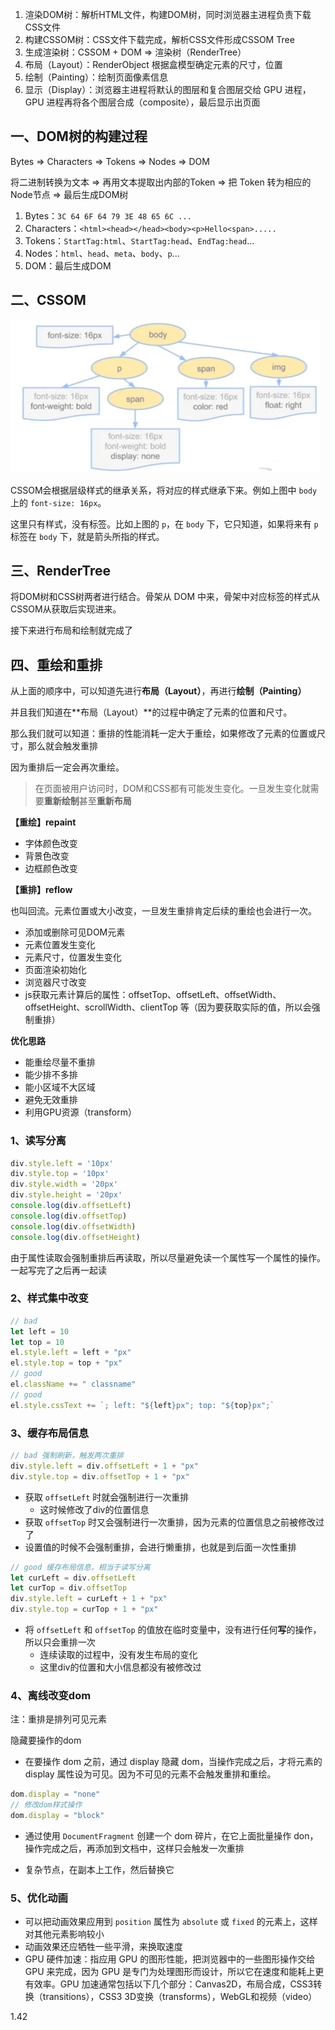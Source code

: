 1. 渲染DOM树：解析HTML文件，构建DOM树，同时浏览器主进程负责下载CSS文件
2. 构建CSSOM树：CSS文件下载完成，解析CSS文件形成CSSOM Tree
3. 生成渲染树：CSSOM + DOM => 渲染树（RenderTree）
4. 布局（Layout）：RenderObject 根据盒模型确定元素的尺寸，位置
5. 绘制（Painting）：绘制页面像素信息
6. 显示（Display）：浏览器主进程将默认的图层和复合图层交给 GPU 进程，GPU 进程再将各个图层合成（composite），最后显示出页面



## 一、DOM树的构建过程

Bytes => Characters => Tokens => Nodes => DOM

将二进制转换为文本 => 再用文本提取出内部的Token => 把 Token 转为相应的Node节点 => 最后生成DOM树

1. Bytes：`3C 64 6F 64 79 3E 48 65 6C ...`
2. Characters：`<html><head></head><body><p>Hello<span>.....`
3. Tokens：`StartTag:html`、`StartTag:head`、`EndTag:head`...
4. Nodes：`html`、`head`、`meta`、`body`、`p`...
5. DOM：最后生成DOM



## 二、CSSOM

<img src=".\asset\3.png" alt="3" style="zoom:50%;" />

CSSOM会根据层级样式的继承关系，将对应的样式继承下来。例如上图中 `body` 上的 `font-size: 16px`。

这里只有样式，没有标签。比如上图的 `p`，在 `body` 下，它只知道，如果将来有 `p` 标签在 `body` 下，就是箭头所指的样式。



## 三、RenderTree

将DOM树和CSS树两者进行结合。骨架从 DOM 中来，骨架中对应标签的样式从CSSOM从获取后实现进来。

接下来进行布局和绘制就完成了



## 四、重绘和重排

从上面的顺序中，可以知道先进行**布局（Layout）**，再进行**绘制（Painting）**

并且我们知道在**布局（Layout）**的过程中确定了元素的位置和尺寸。

那么我们就可以知道：重排的性能消耗一定大于重绘，如果修改了元素的位置或尺寸，那么就会触发重排

因为重排后一定会再次重绘。

> 在页面被用户访问时，DOM和CSS都有可能发生变化。一旦发生变化就需要**重新绘制**甚至**重新布局**

**【重绘】repaint**

- 字体颜色改变
- 背景色改变
- 边框颜色改变



**【重排】reflow**

也叫回流。元素位置或大小改变，一旦发生重排肯定后续的重绘也会进行一次。

- 添加或删除可见DOM元素
- 元素位置发生变化
- 元素尺寸，位置发生变化
- 页面渲染初始化
- 浏览器尺寸改变
- js获取元素计算后的属性：offsetTop、offsetLeft、offsetWidth、offsetHeight、scrollWidth、clientTop 等（因为要获取实际的值，所以会强制重排）



**优化思路**

- 能重绘尽量不重排
- 能少排不多排
- 能小区域不大区域
- 避免无效重排
- 利用GPU资源（transform）



### 1、读写分离

```js
div.style.left = '10px'
div.style.top = '10px'
div.style.width = '20px'
div.style.height = '20px'
console.log(div.offsetLeft)
console.log(div.offsetTop)
console.log(div.offsetWidth)
console.log(div.offsetHeight)
```

由于属性读取会强制重排后再读取，所以尽量避免读一个属性写一个属性的操作。一起写完了之后再一起读



### 2、样式集中改变

```js
// bad
let left = 10
let top = 10
el.style.left = left + "px"
el.style.top = top + "px"
// good
el.className += " classname"
// good
el.style.cssText += `; left: "${left}px"; top: "${top}px";`
```



### 3、缓存布局信息

```js
// bad 强制刷新，触发两次重排
div.style.left = div.offsetLeft + 1 + "px"
div.style.top = div.offsetTop + 1 + "px"
```

- 获取 `offsetLeft` 时就会强制进行一次重排
  - 这时候修改了div的位置信息
- 获取 `offsetTop` 时又会强制进行一次重排，因为元素的位置信息之前被修改过了
- 设置值的时候不会强制重排，会进行懒重排，也就是到后面一次性重排

```js
// good 缓存布局信息，相当于读写分离
let curLeft = div.offsetLeft
let curTop = div.offsetTop
div.style.left = curLeft + 1 + "px"
div.style.top = curTop + 1 + "px"
```

- 将 `offsetLeft` 和 `offsetTop` 的值放在临时变量中，没有进行任何**写**的操作，所以只会重排一次
  - 连续读取的过程中，没有发生布局的变化
  - 这里div的位置和大小信息都没有被修改过



### 4、离线改变dom

注：重排是排列可见元素

隐藏要操作的dom

- 在要操作 dom 之前，通过 display 隐藏 dom，当操作完成之后，才将元素的 display 属性设为可见。因为不可见的元素不会触发重排和重绘。

```js
dom.display = "none"
// 修改dom样式操作
dom.display = "block"
```

- 通过使用 `DocumentFragment` 创建一个 dom 碎片，在它上面批量操作 don，操作完成之后，再添加到文档中，这样只会触发一次重排

- 复杂节点，在副本上工作，然后替换它



### 5、优化动画

- 可以把动画效果应用到 `position` 属性为 `absolute` 或 `fixed` 的元素上，这样对其他元素影响较小
- 动画效果还应牺牲一些平滑，来换取速度
- GPU 硬件加速：指应用 GPU 的图形性能，把浏览器中的一些图形操作交给 GPU 来完成，因为 GPU 是专门为处理图形而设计，所以它在速度和能耗上更有效率。GPU 加速通常包括以下几个部分：Canvas2D，布局合成，CSS3转换（transitions），CSS3 3D变换（transforms），WebGL和视频（video）

1.42








